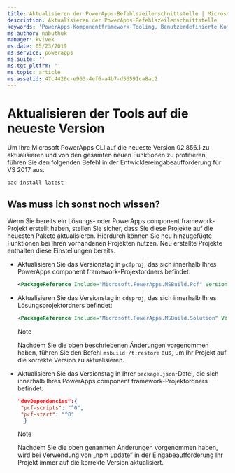 ```yaml
---
title: Aktualisieren der PowerApps-Befehlszeilenschnittstelle | Microsoft Docs
description: Aktualisieren der PowerApps-Befehlszeilenschnittstelle
keywords: 'PowerApps-Komponentframework-Tooling, Benutzerdefinierte Komponenten, Komponentenframework'
ms.author: nabuthuk
manager: kvivek
ms.date: 05/23/2019
ms.service: powerapps
ms.suite: ''
ms.tgt_pltfrm: ''
ms.topic: article
ms.assetid: 47c4426c-e963-4ef6-a4b7-d56591ca8ac2
---
```


# <a name="updating-tooling-to-latest-version"></a>Aktualisieren der Tools auf die neueste Version

Um Ihre Microsoft PowerApps CLI auf die neueste Version 02.856.1 zu aktualisieren und von den gesamten neuen Funktionen zu profitieren, führen Sie den folgenden Befehl in der Entwicklereingabeaufforderung für VS 2017 aus.

```CLI
pac install latest
```

## <a name="what-else-do-i-need-to-know"></a>Was muss ich sonst noch wissen?

Wenn Sie bereits ein Lösungs- oder PowerApps component framework-Projekt erstellt haben, stellen Sie sicher, dass Sie diese Projekte auf die neuesten Pakete aktualisieren. Hierdurch können Sie neu hinzugefügte Funktionen bei Ihren vorhandenen Projekten nutzen. Neu erstellte Projekte enthalten diese Einstellungen bereits.

- Aktualisieren Sie das Versionstag in `pcfproj`, das sich innerhalb Ihres PowerApps component framework-Projektordners befindet:

   ```XML
   <PackageReference Include="Microsoft.PowerApps.MSBuild.Pcf" Version="0.*"/>
   ```
- Aktualisieren Sie das Versionstag in `cdsproj`, das sich innerhalb Ihres Lösungsprojektordners befindet:

   ```XML
   <PackageReference Include="Microsoft.PowerApps.MSBuild.Solution" Version="0.*"/>
   ```

    > [!NOTE] 
    > Nachdem Sie die oben beschriebenen Änderungen vorgenommen haben, führen Sie den Befehl `msbuild /t:restore` aus, um Ihr Projekt auf die korrekte Version zu aktualisieren.


- Aktualisieren Sie das Versionstag in Ihrer `package.json`-Datei, die sich innerhalb Ihres PowerApps component framework-Projektordners befindet:

  ```JSON
  "devDependencies":{
   "pcf-scripts": "^0",
   "pcf-start": "^0"
    }
  ```
   > [!NOTE]
   > Nachdem Sie die oben genannten Änderungen vorgenommen haben, wird bei Verwendung von „npm update” in der Eingabeaufforderung Ihr Projekt immer auf die korrekte Version aktualisiert.
